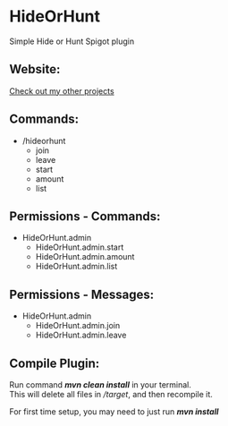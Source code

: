 # HideOrHunt

Simple Hide or Hunt Spigot plugin

## Website: 
[Check out my other projects](https://prisoncore.dev)

## Commands:
* /hideorhunt
  * join
  * leave
  * start
  * amount
  * list

## Permissions - Commands:
* HideOrHunt.admin
  * HideOrHunt.admin.start
  * HideOrHunt.admin.amount
  * HideOrHunt.admin.list

## Permissions - Messages:
* HideOrHunt.admin
  * HideOrHunt.admin.join
  * HideOrHunt.admin.leave

## Compile Plugin:

Run command ***mvn clean install*** in your terminal. <br />
This will delete all files in */target*, and then recompile it.

For first time setup, you may need to just run ***mvn install***